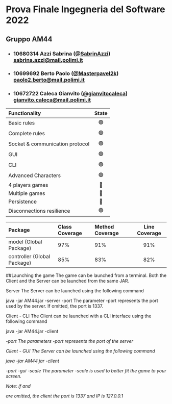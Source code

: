 # Prova Finale Ingegneria del Software 2022

## Gruppo AM44

- ### 10680314    Azzi Sabrina ([@SabrinAzzi](https://github.com/SabrinAzzi)) <br> sabrina.azzi@mail.polimi.it
- ### 10699692    Berto Paolo ([@Masterpavel2k](https://github.com/Masterpavel2k)) <br> paolo2.berto@mail.polimi.it
- ### 10672722    Caleca Gianvito ([@gianvitocaleca](https://github.com/gianvitocaleca)) <br> gianvito.caleca@mail.polimi.it

| Functionality    |                       State                        |
|:-----------------|:--------------------------------------------------:|
| Basic rules      | 🟢 |
| Complete rules   | 🟢 |
| Socket & communication protocol          | 🟢 |
| GUI              | 🟢 |
| CLI              | 🟢 |
| Advanced Characters   | 🟢 |
| 4 players games  | 🔴 |
| Multiple games   | 🔴 |
| Persistence      | 🔴 |
| Disconnections resilience             | 🟢 |


| Package  |Class Coverage|Method Coverage|Line Coverage|
|:-----------------|:--------------|:---------------------|:---------------:|
|   model (Global Package)   | 97%  | 91% | 91% |
| controller (Global Package)  | 85% | 83% | 82% |

##Launching the game
The game can be launched from a terminal. Both the Client and the Server can be launched from the same JAR.

Server
The Server can be launched using the following command

java -jar AM44.jar -server -port <port>
The parameter -port represents the port used by the server. If omitted, the port is 1337.

Client - CLI
The Client can be launched with a CLI interface using the following command

java -jar AM44.jar -client <address> -port <port>
The parameters -port represents the port of the server

Client - GUI
The Server can be launched using the following command

java -jar AM44.jar -client <address> -port <port> -gui -scale <scale>
The parameter -scale is used to better fit the game to your screen.

Note: if <port> and <address> are omitted, the client the port is 1337 and IP is 127.0.0.1 
